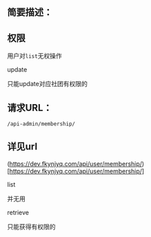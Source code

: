 
    
## 简要描述： 

<!-- - 查看自己所有的membership -->

## 权限

用户对`list`无权操作


update

只能update对应社团有权限的

## 请求URL： 

`/api-admin/membership/`

  
## 详见url

(https://dev.fkynjyq.com/api/user/membership/)[https://dev.fkynjyq.com/api/user/membership/]


list

并无用

retrieve

只能获得有权限的